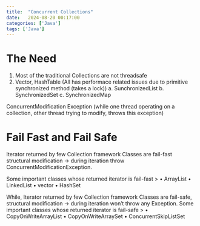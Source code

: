 ```yaml
---
title:  "Concurrent Collections"
date:   2024-08-20 00:17:00
categories: ['Java']
tags: ['Java']
---
```


# The Need
1. Most of the traditional Collections are not threadsafe
2. Vector, HashTable (All has performace related issues due to primitive synchronized method (takes a lock))
		a. SunchronizedList
		b. SynchronizedSet
		c. SynchronizedMap

ConcurrentModification Exception (while one thread operating on a collection, other thread trying to modify, throws this exception)

# Fail Fast and Fail Safe

Iterator returned by few Collection framework Classes are fail-fast
structural modification -> during iteration throw ConcurrentModificationException.

Some important classes whose returned iterator is fail-fast >
• ArrayList
• LinkedList
• vector
• HashSet

While, Iterator returned by few Collection framework Classes are fail-safe,
structural modification -> during iteration won’t throw any Exception.
Some important classes whose returned iterator is fail-safe >
• CopyOnWriteArrayList
• CopyOnWriteArraySet
• ConcurrentSkipListSet
